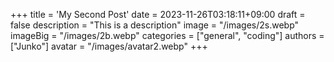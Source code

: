 +++
title = 'My Second Post'
date = 2023-11-26T03:18:11+09:00
draft = false
description = "This is a description"
image = "/images/2s.webp"
imageBig = "/images/2b.webp"
categories = ["general", "coding"]
authors = ["Junko"]
avatar = "/images/avatar2.webp"
+++
